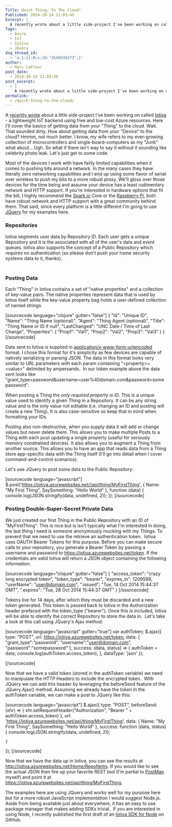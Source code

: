 ```yaml
---
Title: Quick Thing, To The Cloud!
Published: 2014-10-14 11:03:49
Excerpt: |
  A recently wrote about a little side-project I've been working on called Iotiva - a lightweight IoT backend using free and low-cost Azure resources. Here I'll cover the basics of getting data from your "Thing" to the cloud. Wait. That sounded dirty....
Tags:
  - Azure
  - IoT
  - Iotiva
  - JQuery
dsq_thread_id:
  - 'a:1:{i:0;s:10:"3540930373";}'
author:
  - Marc LaFleur
post_date:
  - 2014-10-14 11:03:49
post_excerpt:
  - |
    A recently wrote about a little side-project I've been working on called Iotiva - a lightweight IoT backend using free and low-cost Azure resources. Here I'll cover the basics of getting data from your "Thing" to the cloud. Wait. That sounded dirty....
permalink:
  - /quick-thing-to-the-cloud/
---
```

A <a href="http://massivescale.azurewebsites.net/azure-iot-maker-free-and-other-such-buzzwords/">recently wrote</a> about a little side-project I've been working on called <a href="IOTIVA.com">Iotiva</a> - a lightweight IoT backend using free and low-cost Azure resources. Here I'll cover the basics of getting data from your "Thing" to the cloud. Wait. That sounded dirty. How about getting data from your "Device" to the cloud? Hmmm, not much better. I know, my wife refers to my ever-growing collection of microcontrollers and single-board-computers as my "Junk" what about… Ugh. So what if there isn't way to say it without it sounding like celebrity photo leak. Let's just get to some code.

Most of the devices I work with have fairly limited capabilities when it comes to pushing bits around a network. In the many cases they have literally zero networking capabilities and I end up using some flavor of serial over wireless to push my bits to a more robust proxy. We'll gloss over those devices for the time being and assume your device has a least rudimentary network and HTTP support. If you're interested in hardware options that fit the bill, I highly recommend the <a href="http://www.spark.io/">Spark.io</a> Core or the <a href="http://www.amazon.com/gp/product/B00LPESRUK/ref=as_li_tl?ie=UTF8&amp;camp=1789&amp;creative=390957&amp;creativeASIN=B00LPESRUK&amp;linkCode=as2&amp;tag=soapb30-20&amp;linkId=LCABE5KBPNFINAXY&quot;&gt;Raspberry%20Pi&lt;/a&gt;&lt;img src=&quot;http://ir-na.amazon-adsystem.com/e/ir?t=soapb30-20&amp;l=as2&amp;o=1&amp;a=B00LPESRUK" target="_blank">Raspberry Pi</a>, both have robust network and HTTP support with a great community behind them. That said, since every platform is a little different I'm going to use <a href="https://jquery.org/" target="_blank">JQuery</a> for my examples here.

<h3>Repositories</h3>

Iotiva segments user data by Repository ID. Each user gets a unique Repository and it is the associated with all of the user's data and event queues. Iotiva also supports the concept of a Public Repository which requires no authentication (so please don't push your home security systems data to it, thanks).

<img style="display: inline;" src="http://massivescale.blob.core.windows.net/blogmedia/2014/10/101414_1619_QuickThingT1.png" alt="" />

<h2></h2>

<h3>Posting Data</h3>

Each "Thing" in Iotiva contains a set of "native properties" and a collection of key-value pairs. The native properties represent data that is used by Iotiva itself while the key-value property bag holds a user-defined collection of named strings.

<div id="scid:C89E2BDB-ADD3-4f7a-9810-1B7EACF446C1:2e47ce6c-d579-4301-a963-2e55463951d3" class="wlWriterEditableSmartContent" style="float: none; margin: 0px; display: inline; padding: 0px;">

[sourcecode language="clojure" gutter="false"]
{
    &quot;Id&quot;: &quot;Unique ID&quot;,
    &quot;Name&quot;: &quot;Thing Name (optional)&quot;,
    &quot;Agent&quot;: &quot;Thing Agent (optional)&quot;,
    &quot;Title&quot;: &quot;Thing Name or ID if null&quot;,
    &quot;LastChanged&quot;: &quot;UNC Date / Time of Last Change&quot;,
    &quot;Properties&quot;: {
        &quot;Prop1&quot;: &quot;Val1&quot;,
        &quot;Prop2&quot;: &quot;Val2&quot;,
        &quot;Prop3&quot;: &quot;Val3&quot;
    }
}
[/sourcecode]

</div>

Data sent to Iotiva is supplied in <a href="http://en.wikipedia.org/wiki/Percent-encoding#The_application.2Fx-www-form-urlencoded_type" target="_blank">application/x-www-form-urlencoded</a> format. I chose this format for it's simplicity as few devices are capable of natively serializing or parsing JSON. The data in this format looks very similar to URL parameters with each param containing "&lt;property&gt;=&lt;value&gt;" delimited by ampersands.  In our token example above the data sent looks like "grant_type=password&amp;username=user%40domain.com&amp;password=somepassword".

When posting a Thing the <em>only required property is ID</em>. This is a unique value used to identify a given Thing in a Repository. It can be any string value and is the only value not editable (i.e. changing an ID and posting will create a new Thing). It is also case-sensitive so keep that in mind when formatting your IDs.

Posting also non-destructive, when you supply data it will add or change  values but never delete them. This allows you to make multiple Posts to a Thing with each post updating a single property (useful for seriously memory constrained devices). It also allows you to augment a Thing from another source. This allows you to have an app that reads data from a Thing store app-specific data with the Thing itself (I'll go into detail when I cover command-and-control scenarios).

Let's use JQuery to post some data to the Public Repository:

<div id="scid:C89E2BDB-ADD3-4f7a-9810-1B7EACF446C1:86117e21-abbd-4d77-be12-5cb184c90921" class="wlWriterEditableSmartContent" style="float: none; margin: 0px; display: inline; padding: 0px;">

[sourcecode language="javascript"]
$.post('https://iotiva.azurewebsites.net//api/thing/MyFirstThing',
    {
        Name: &quot;My First Thing&quot;,
        SaySomething: &quot;Hello World&quot;
    },
    function (data) {
        console.log(JSON.stringify(data, undefined, 2));
    });
[/sourcecode]

</div>

<h3></h3>

<h3>Posting Double-Super-Secret Private Data</h3>

We just created our first Thing in the Public Repository with an ID of "MyFirstThing". This is nice but is isn't typically what I'm interested in doing, the last thing I need is someone anonymously mucking with my Things. To prevent that we need to use the retrieve an authentication token.  Iotiva uses OAUTH Bearer Tokens for this purpose. Before you can make secure calls to your repository, you generate a Bearer Token by passing a username and password to <a href="https://iotiva.azurewebsites.net/token">https://iotiva.azurewebsites.net/token</a>. If the credentials are valid Iotiva will return a JSON object containing the following information:

<div id="scid:C89E2BDB-ADD3-4f7a-9810-1B7EACF446C1:fb486e31-f4fb-435c-8ba6-30177c165191" class="wlWriterEditableSmartContent" style="float: none; margin: 0px; display: inline; padding: 0px;">

[sourcecode language="clojure" gutter="false"]
{
    &quot;access_token&quot;: &quot;crazy long encrypted token&quot;,
    &quot;token_type&quot;: &quot;bearer&quot;,
    &quot;expires_in&quot;: 1209599,
    &quot;userName&quot;: &quot;user@domain.com&quot;,
    &quot;.issued&quot;: &quot;Tue, 14 Oct 2014 15:44:37 GMT&quot;,
    &quot;.expires&quot;: &quot;Tue, 28 Oct 2014 15:44:37 GMT&quot;
}
[/sourcecode]

</div>

Tokens live for 14 days, after which they must be discarded and a new token generated. This token is passed back to Iotiva in the Authorization header prefaced with the token_type ("bearer"). Once this is included, Iotiva will be able to identify the correct Repository to store the data in.  Let's take a look at this call using JQuery's Ajax method:

<div id="scid:C89E2BDB-ADD3-4f7a-9810-1B7EACF446C1:6d0f15e2-49d5-4d78-986e-25958d73645f" class="wlWriterEditableSmartContent" style="float: none; margin: 0px; display: inline; padding: 0px;">

[sourcecode language="javascript" gutter="true"]
var authToken;
$.ajax({
	type: &quot;POST&quot;,
    url: https://iotiva.azurewebsites.net/token,
    data: {
		&quot;grant_type&quot;:&quot;password&quot;,
		&quot;username&quot;:&quot;user@domain.com&quot;,
		&quot;password&quot;:&quot;somepassword&quot;
	},
    success: (data, status) =&gt; {
        authToken = data;
        console.log(authToken.access_token);
    },
    dataType: 'json'
});

[/sourcecode]

</div>

Now that we have a valid token (stored in the authToken variable) we need to manipulate the HTTP Headers to include the encrypted token.  With JQuery we can add this header by leveraging the beforeSend feature of the JQuery.Ajax() method. Assuming we already have the token in the authToken variable, we can make a post to JQuery like this:

<div id="scid:C89E2BDB-ADD3-4f7a-9810-1B7EACF446C1:6b7f62cb-2a13-4d29-98e6-2a2734e41cad" class="wlWriterEditableSmartContent" style="float: none; margin: 0px; display: inline; padding: 0px;">

[sourcecode language="javascript"]
$.ajax({
    type: &quot;POST&quot;,
    beforeSend: (xhr) =&gt; {
        xhr.setRequestHeader(&quot;Authorization&quot;, &quot;Bearer &quot; + authToken.access_token)
    },
    url: 'https://iotiva.azurewebsites.net/api/thing/MyFirstThing',
    data: {
        Name: &quot;My First Thing&quot;,
        SaySomething: &quot;Hello World&quot;
    },
    success: function (data, status) {
        console.log(JSON.stringify(data, undefined, 2));

    }
});
[/sourcecode]

</div>

Now that we have the data up in Iotiva, you can see the results at <a title="http://iotiva.azurewebsites.net/Home/RepoItems" href="http://iotiva.azurewebsites.net/Home/RepoItems" target="_blank">http://iotiva.azurewebsites.net/Home/RepoItems</a>. If you would like to see the actual JSON then fire up your favorite REST tool (I'm partial to <a title="http://www.getpostman.com/" href="http://www.getpostman.com/" target="_blank">PostMan</a> myself) and point it at <a href="https://iotiva.azurewebsites.net/api/thing/MyFirstThing" target="_blank">https://iotiva.azurewebsites.net/api/thing/MyFirstThing</a>.

The examples here are using JQuery and works well for my purpose here but for a more robust JavaScript implementation I would suggest Node.js. Aside from being available just about everywhere, it has an easy to use package manager that makes adding SDKs trivial.  If you are interested in using Node, I recently published the first draft of an <a href="https://github.com/iotiva/iotiva-node" target="_blank">Iotiva SDK for Node</a> on GitHub.